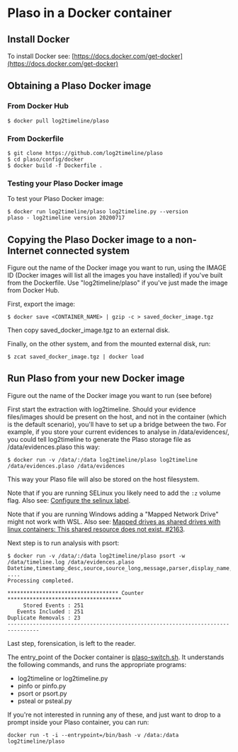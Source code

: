 # Plaso in a Docker container

## Install Docker

To install Docker see: [https://docs.docker.com/get-docker](https://docs.docker.com/get-docker)

## Obtaining a Plaso Docker image

### From Docker Hub

```
$ docker pull log2timeline/plaso
```

### From Dockerfile

```
$ git clone https://github.com/log2timeline/plaso
$ cd plaso/config/docker
$ docker build -f Dockerfile .
```

### Testing your Plaso Docker image

To test your Plaso Docker image:

```
$ docker run log2timeline/plaso log2timeline.py --version
plaso - log2timeline version 20200717
```

## Copying the Plaso Docker image to a non-Internet connected system

Figure out the name of the Docker image you want to run, using the IMAGE ID
(Docker images will list all the images you have installed) if you've built
from the Dockerfile. Use "log2timeline/plaso" if you've just made the image
from Docker Hub.

First, export the image:

```
$ docker save <CONTAINER_NAME> | gzip -c > saved_docker_image.tgz
```

Then copy saved_docker_image.tgz to an external disk.

Finally, on the other system, and from the mounted external disk, run:

```
$ zcat saved_docker_image.tgz | docker load
```

## Run Plaso from your new Docker image

Figure out the name of the Docker image you want to run (see before)

First start the extraction with log2timeline. Should your evidence files/images
should be present on the host, and not in the container (which is the default
scenario), you'll have to set up a bridge between the two.
For example, if you store your current evidences to analyse in
/data/evidences/, you could tell log2timeline to generate the Plaso storage
file as /data/evidences.plaso this way:

```
$ docker run -v /data/:/data log2timeline/plaso log2timeline /data/evidences.plaso /data/evidences
```

This way your Plaso file will also be stored on the host filesystem.

Note that if you are running SELinux you likely need to add the `:z` volume
flag. Also see: [Configure the selinux label](https://docs.docker.com/storage/bind-mounts/#configure-the-selinux-label).

Note that if you are running Windows adding a "Mapped Network Drive" might not
work with WSL. Also see: [Mapped drives as shared drives with linux containers: This shared resource does not exist. #2163](https://github.com/docker/for-win/issues/2163).

Next step is to run analysis with psort:

```
$ docker run -v /data/:/data log2timeline/plaso psort -w /data/timeline.log /data/evidences.plaso
Datetime,timestamp_desc,source,source_long,message,parser,display_name,tag,store_number,store_index
....
Processing completed.

*********************************** Counter ************************************
     Stored Events : 251
   Events Included : 251
Duplicate Removals : 23
--------------------------------------------------------------------------------
```

Last step, forensication, is left to the reader.

The entry_point of the Docker container is [plaso-switch.sh](https://github.com/log2timeline/plaso/blob/master/config/docker/plaso-switch.sh).
It understands the following commands, and runs the appropriate programs:

* log2timeline or log2timeline.py
* pinfo or pinfo.py
* psort or psort.py
* psteal  or psteal.py

If you're not interested in running any of these, and just want to drop to a
prompt inside your Plaso container, you can run:

```
docker run -t -i --entrypoint=/bin/bash -v /data:/data log2timeline/plaso
```
